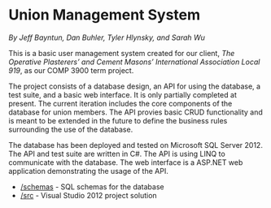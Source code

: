 # Union Management System
*By Jeff Bayntun, Dan Buhler, Tyler Hlynsky, and Sarah Wu*

This is a basic user management system created for our client, *The Operative Plasterers’ and Cement Masons’ International Association Local 919*, as our COMP 3900 term project.

The project consists of a database design, an API for using the database, a test suite, and a basic web interface. It is only partially completed at present. The current iteration includes the core components of the database for union members. The API provies basic CRUD functionality and is meant to be extended in the future to define the business rules surrounding the use of the database.

The database has been deployed and tested on Microsoft SQL Server 2012. The API and test suite are written in C#. The API is using LINQ to communicate with the database. The web interface is a ASP.NET web application demonstrating the usage of the API.

* [/schemas](/schemas) - SQL schemas for the database
* [/src](/src) - Visual Studio 2012 project solution
